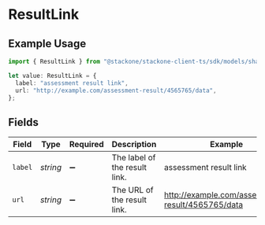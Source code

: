 # ResultLink

## Example Usage

```typescript
import { ResultLink } from "@stackone/stackone-client-ts/sdk/models/shared";

let value: ResultLink = {
  label: "assessment result link",
  url: "http://example.com/assessment-result/4565765/data",
};
```

## Fields

| Field                                             | Type                                              | Required                                          | Description                                       | Example                                           |
| ------------------------------------------------- | ------------------------------------------------- | ------------------------------------------------- | ------------------------------------------------- | ------------------------------------------------- |
| `label`                                           | *string*                                          | :heavy_minus_sign:                                | The label of the result link.                     | assessment result link                            |
| `url`                                             | *string*                                          | :heavy_minus_sign:                                | The URL of the result link.                       | http://example.com/assessment-result/4565765/data |